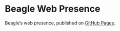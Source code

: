 # Beagle Web Presence

Beagle’s web presence, published on [GitHub Pages](https://m1cm1c.github.io/Beagle/branches/qt-document-adaptive-timeout).